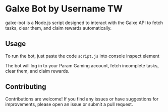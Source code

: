 # Galxe Bot by Username TW

galxe-bot is a Node.js script designed to interact with the Galxe API to fetch tasks, clear them, and claim rewards automatically.


## Usage

To run the bot, just paste the code ```script.js``` into console inspect element

The bot will log in to your Param Gaming account, fetch incomplete tasks, clear them, and claim rewards.

## Contributing

Contributions are welcome! If you find any issues or have suggestions for improvements, please open an issue or submit a pull request.
